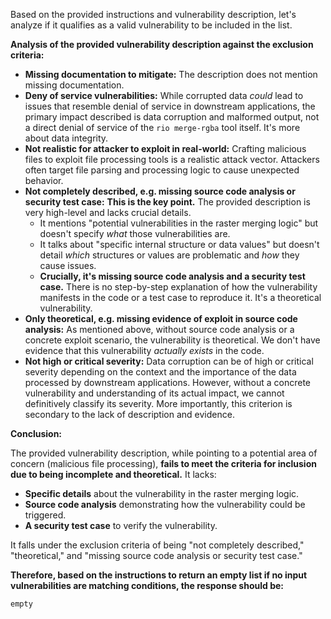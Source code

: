 Based on the provided instructions and vulnerability description, let's analyze if it qualifies as a valid vulnerability to be included in the list.

**Analysis of the provided vulnerability description against the exclusion criteria:**

*   **Missing documentation to mitigate:** The description does not mention missing documentation.
*   **Deny of service vulnerabilities:** While corrupted data *could* lead to issues that resemble denial of service in downstream applications, the primary impact described is data corruption and malformed output, not a direct denial of service of the `rio merge-rgba` tool itself. It's more about data integrity.
*   **Not realistic for attacker to exploit in real-world:** Crafting malicious files to exploit file processing tools is a realistic attack vector. Attackers often target file parsing and processing logic to cause unexpected behavior.
*   **Not completely described, e.g. missing source code analysis or security test case:**  **This is the key point.** The provided description is very high-level and lacks crucial details.
    *   It mentions "potential vulnerabilities in the raster merging logic" but doesn't specify *what* those vulnerabilities are.
    *   It talks about "specific internal structure or data values" but doesn't detail *which* structures or values are problematic and *how* they cause issues.
    *   **Crucially, it's missing source code analysis and a security test case.**  There is no step-by-step explanation of how the vulnerability manifests in the code or a test case to reproduce it. It's a theoretical vulnerability.
*   **Only theoretical, e.g. missing evidence of exploit in source code analysis:**  As mentioned above, without source code analysis or a concrete exploit scenario, the vulnerability is theoretical.  We don't have evidence that this vulnerability *actually exists* in the code.
*   **Not high or critical severity:**  Data corruption can be of high or critical severity depending on the context and the importance of the data processed by downstream applications. However, without a concrete vulnerability and understanding of its actual impact, we cannot definitively classify its severity.  More importantly, this criterion is secondary to the lack of description and evidence.

**Conclusion:**

The provided vulnerability description, while pointing to a potential area of concern (malicious file processing), **fails to meet the criteria for inclusion due to being incomplete and theoretical.** It lacks:

*   **Specific details** about the vulnerability in the raster merging logic.
*   **Source code analysis** demonstrating how the vulnerability could be triggered.
*   **A security test case** to verify the vulnerability.

It falls under the exclusion criteria of being "not completely described," "theoretical," and "missing source code analysis or security test case."

**Therefore, based on the instructions to return an empty list if no input vulnerabilities are matching conditions, the response should be:**

```markdown
empty